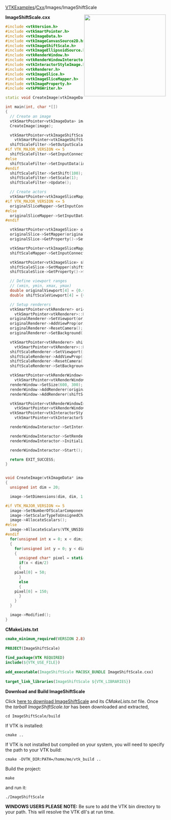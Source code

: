 [VTKExamples](/index/)/[Cxx](/Cxx)/Images/ImageShiftScale

<img align="right" src="https://github.com/lorensen/VTKExamples/blob/gh-pages/Testing/Baseline/Images/TestImageShiftScale.png?raw=true" width="256" />

**ImageShiftScale.cxx**
```c++
#include <vtkVersion.h>
#include <vtkSmartPointer.h>
#include <vtkImageData.h>
#include <vtkImageCanvasSource2D.h>
#include <vtkImageShiftScale.h>
#include <vtkImageEllipsoidSource.h>
#include <vtkRenderWindow.h>
#include <vtkRenderWindowInteractor.h>
#include <vtkInteractorStyleImage.h>
#include <vtkRenderer.h>
#include <vtkImageSlice.h>
#include <vtkImageSliceMapper.h>
#include <vtkImageProperty.h>
#include <vtkPNGWriter.h>

static void CreateImage(vtkImageData*);

int main(int, char *[])
{
  // Create an image
  vtkSmartPointer<vtkImageData> image = vtkSmartPointer<vtkImageData>::New();
  CreateImage(image);

  vtkSmartPointer<vtkImageShiftScale> shiftScaleFilter =
    vtkSmartPointer<vtkImageShiftScale>::New();
  shiftScaleFilter->SetOutputScalarTypeToUnsignedChar();
#if VTK_MAJOR_VERSION <= 5
  shiftScaleFilter->SetInputConnection(image->GetProducerPort());
#else
  shiftScaleFilter->SetInputData(image);
#endif
  shiftScaleFilter->SetShift(100);
  shiftScaleFilter->SetScale(1);
  shiftScaleFilter->Update();

  // Create actors
  vtkSmartPointer<vtkImageSliceMapper> originalSliceMapper = vtkSmartPointer<vtkImageSliceMapper>::New();
#if VTK_MAJOR_VERSION <= 5
  originalSliceMapper->SetInputConnection(image->GetProducerPort());
#else
  originalSliceMapper->SetInputData(image);
#endif

  vtkSmartPointer<vtkImageSlice> originalSlice = vtkSmartPointer<vtkImageSlice>::New();
  originalSlice->SetMapper(originalSliceMapper);
  originalSlice->GetProperty()->SetInterpolationTypeToNearest();

  vtkSmartPointer<vtkImageSliceMapper> shiftScaleMapper = vtkSmartPointer<vtkImageSliceMapper>::New();
  shiftScaleMapper->SetInputConnection(shiftScaleFilter->GetOutputPort());

  vtkSmartPointer<vtkImageSlice> shiftScaleSlice = vtkSmartPointer<vtkImageSlice>::New();
  shiftScaleSlice->SetMapper(shiftScaleMapper);
  shiftScaleSlice->GetProperty()->SetInterpolationTypeToNearest();

  // Define viewport ranges
  // (xmin, ymin, xmax, ymax)
  double originalViewport[4] = {0.0, 0.0, 0.5, 1.0};
  double shiftScaleViewport[4] = {0.5, 0.0, 1.0, 1.0};

  // Setup renderers
  vtkSmartPointer<vtkRenderer> originalRenderer =
    vtkSmartPointer<vtkRenderer>::New();
  originalRenderer->SetViewport(originalViewport);
  originalRenderer->AddViewProp(originalSlice);
  originalRenderer->ResetCamera();
  originalRenderer->SetBackground(.4, .5, .6);

  vtkSmartPointer<vtkRenderer> shiftScaleRenderer =
    vtkSmartPointer<vtkRenderer>::New();
  shiftScaleRenderer->SetViewport(shiftScaleViewport);
  shiftScaleRenderer->AddViewProp(shiftScaleSlice);
  shiftScaleRenderer->ResetCamera();
  shiftScaleRenderer->SetBackground(.4, .5, .7);

  vtkSmartPointer<vtkRenderWindow> renderWindow =
    vtkSmartPointer<vtkRenderWindow>::New();
  renderWindow->SetSize(600, 300);
  renderWindow->AddRenderer(originalRenderer);
  renderWindow->AddRenderer(shiftScaleRenderer);

  vtkSmartPointer<vtkRenderWindowInteractor> renderWindowInteractor =
    vtkSmartPointer<vtkRenderWindowInteractor>::New();
  vtkSmartPointer<vtkInteractorStyleImage> style =
    vtkSmartPointer<vtkInteractorStyleImage>::New();

  renderWindowInteractor->SetInteractorStyle(style);

  renderWindowInteractor->SetRenderWindow(renderWindow);
  renderWindowInteractor->Initialize();

  renderWindowInteractor->Start();

  return EXIT_SUCCESS;
}


void CreateImage(vtkImageData* image)
{
  unsigned int dim = 20;

  image->SetDimensions(dim, dim, 1);

#if VTK_MAJOR_VERSION <= 5
  image->SetNumberOfScalarComponents(1);
  image->SetScalarTypeToUnsignedChar();
  image->AllocateScalars();
#else
  image->AllocateScalars(VTK_UNSIGNED_CHAR,1);
#endif
  for(unsigned int x = 0; x < dim; x++)
  {
    for(unsigned int y = 0; y < dim; y++)
    {
      unsigned char* pixel = static_cast<unsigned char*>(image->GetScalarPointer(x,y,0));
      if(x < dim/2)
      {
	pixel[0] = 50;
      }
      else
      {
	pixel[0] = 150;
      }
    }
  }

  image->Modified();
}
```
**CMakeLists.txt**
```cmake
cmake_minimum_required(VERSION 2.8)
 
PROJECT(ImageShiftScale)
 
find_package(VTK REQUIRED)
include(${VTK_USE_FILE})
 
add_executable(ImageShiftScale MACOSX_BUNDLE ImageShiftScale.cxx)
 
target_link_libraries(ImageShiftScale ${VTK_LIBRARIES})
```

**Download and Build ImageShiftScale**

Click [here to download ImageShiftScale](https://github.com/lorensen/VTKWikiExamplesTarballs/raw/master/ImageShiftScale.tar) and its *CMakeLists.txt* file.
Once the *tarball ImageShiftScale.tar* has been downloaded and extracted,
```
cd ImageShiftScale/build 
```
If VTK is installed:
```
cmake ..
```
If VTK is not installed but compiled on your system, you will need to specify the path to your VTK build:
```
cmake -DVTK_DIR:PATH=/home/me/vtk_build ..
```
Build the project:
```
make
```
and run it:
```
./ImageShiftScale
```
**WINDOWS USERS PLEASE NOTE:** Be sure to add the VTK bin directory to your path. This will resolve the VTK dll's at run time.

